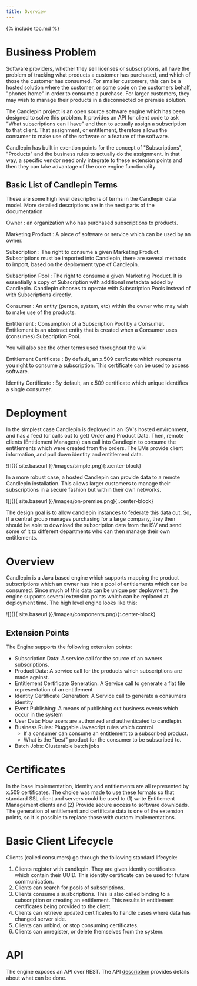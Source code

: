 ```yaml
---
title: Overview
---
```

{% include toc.md %}

# Business Problem
Software providers, whether they sell licenses or subscriptions, all have the
problem of tracking what products a customer has purchased, and which of those
the customer has consumed. For smaller customers, this can be a hosted solution
where the customer, or some code on the customers behalf, "phones home" in
order to consume a purchase. For larger customers, they may wish to manage
their products in a disconnected on premise solution.

The Candlepin project is an open source software engine which has been designed
to solve this problem. It provides an API for client code to ask "What
subscriptions can I have" and then to actually assign a subscription to that
client. That assignment, or entitlement, therefore allows the consumer to make
use of the software or a feature of the software.

Candlepin has built in exention points for the concept of "Subscriptions",
"Products" and the business rules to actually do the assignment. In that way, a
specific vendor need only integrate to these extension points and then they can
take advantage of the core engine functionality.

## Basic List of Candlepin Terms
These are some high level descriptions of terms in the Candlepin data model. More detailed descriptions are in the next parts of the documentation

Owner
: an organization who has purchased subscriptions to products.

Marketing Product
: A piece of software or service which can be used by an owner.

Subscription
: The right to consume a given Marketing Product. Subscriptions must be imported into Candlepin, there are several methods to import, based on the deployment type of Candlepin.

Subscription Pool
: The right to consume a given Marketing Product. It is essentially a copy of Subscription with additional metadata added by Candlepin. Candlepin chooses to operate with Subscription Pools instead of with Subscriptions directly.

Consumer
: An entity (person, system, etc) within the owner who may wish to make use of the products.

Entitlement
: Consumption of a Subscription Pool by a Consumer. Entitlement is an abstract entity that is created when a Consumer uses (consumes) Subscription Pool.

You will also see the other terms used throughout the wiki

Entitlement Certificate
: By default, an x.509 certficate which represents you right to consume a subscription. This certificate can be used to access software.

Identity Certificate
: By default, an x.509 certificate which unique identifies a single consumer.


# Deployment
In the simplest case Candlepin is deployed in an ISV's hosted environment, and
has a feed (or calls out to get) Order and Product Data. Then, remote clients
(Entitlement Managers) can call into Candlepin to consume the entitlements
which were created from the orders. The EMs provide client information, and
pull down identity and entitlement data.

![]({{ site.baseurl }}/images/simple.png){:.center-block}

In a more robust case, a hosted Candlepin can provide data to a remote
Candlepin installation. This allows larger customers to manage their
subscriptions in a secure fashion but within their own networks.

![]({{ site.baseurl }}/images/on-premise.png){:.center-block}

The design goal is to allow candlepin instances to federate this data out. So,
if a central group manages purchasing for a large company, they then should be
able to download the subscription data from the ISV and send some of it to
different departments who can then manage their own entitlements.

# Overview
Candlepin is a Java based engine which supports mapping the product
subscriptions which an owner has into a pool of entitlements which can be
consumed. Since much of this data can be unique per deployment, the engine
supports several extension points which can be replaced at deployment time. The
high level engine looks like this:

![]({{ site.baseurl }}/images/components.png){:.center-block}

## Extension Points
The Engine supports the following extension points:

* Subscription Data: A service call for the source of an owners subscriptions.
* Product Data: A service call for the products which subscriptions are made against.
* Entitlement Certificate Generation: A Service call to generate a flat file representation of an entitlement
* Identity Certificate Generation: A Service call to generate a consumers identity
* Event Publishing: A means of publishing out business events which occur in the system
* User Data: How users are authorized and authenticated to candlepin.
* Business Rules: Pluggable Javascript rules which control
  * If a consumer can consume an entitlement to a subscribed product.
  * What is the "best" product for the consumer to be subscribed to.
* Batch Jobs: Clusterable batch jobs

# Certificates
In the base implementation, identity and entitlements are all represented by
x.509 certificates. The choice was made to use these formats so that standard
SSL client and servers could be used to (1) write Entitlement Management
clients and (2) Provide secure access to software downloads. The generation of
entitlement and certificate data is one of the extension points, so it is
possible to replace those with custom implementations.

# Basic Client Lifecycle
Clients (called consumers) go through the following standard lifecycle:

1. Clients register with candlepin. They are given identity certificates which contain their UUID. This identity certificate can be used for future communication.
1. Clients can search for pools of subscriptions.
1. Clients consume a susbcriptions. This is also called binding to a subscription or creating an entitlement. This results in entitlement certificates being provided to the client.
1. Clients can retrieve updated certificates to handle cases where data has changed server side.
1. Clients can unbind, or stop consuming certificates.
1. Clients can unregister, or delete themselves from the system.

# API
The engine exposes an API over REST. The API [description](api.html) provides details about what can be done.
